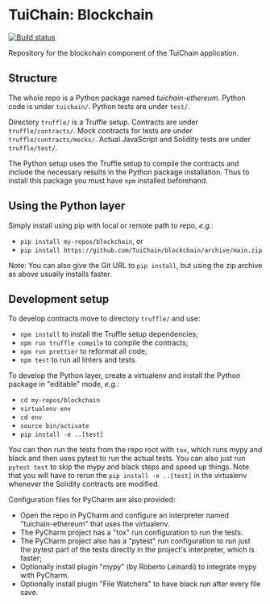 <!-- ----------------------------------------------------------------------- -->

# TuiChain: Blockchain

[![Build status](https://github.com/TuiChain/blockchain/workflows/build/badge.svg?branch=main)](https://github.com/TuiChain/blockchain/actions)

Repository for the blockchain component of the TuiChain application.

## Structure

The whole repo is a Python package named *tuichain-ethereum*.
Python code is under `tuichain/`.
Python tests are under `test/`.

Directory `truffle/` is a Truffle setup.
Contracts are under `truffle/contracts/`.
Mock contracts for tests are under `truffle/contracts/mocks/`.
Actual JavaScript and Solidity tests are under `truffle/test/`.

The Python setup uses the Truffle setup to compile the contracts and include the necessary results in the Python package installation.
Thus to install this package you must have `npm` installed beforehand.

## Using the Python layer

Simply install using pip with local or remote path to repo, *e.g.*:

- `pip install my-repos/blockchain`, or
- `pip install https://github.com/TuiChain/blockchain/archive/main.zip`

Note: You can also give the Git URL to `pip install`, but using the zip archive as above usually installs faster.

## Development setup

To develop contracts move to directory `truffle/` and use:

- `npm install` to install the Truffle setup dependencies;
- `npm run truffle compile` to compile the contracts;
- `npm run prettier` to reformat all code;
- `npm test` to run all linters and tests.

To develop the Python layer, create a virtualenv and install the Python package in "editable" mode, *e.g.*:

- `cd my-repos/blockchain`
- `virtualenv env`
- `cd env`
- `source bin/activate`
- `pip install -e ..[test]`

You can then run the tests from the repo root with `tox`, which runs mypy and black and then uses pytest to run the actual tests. You can also just run `pytest test` to skip the mypy and black steps and speed up things. Note that you will have to rerun the `pip install -e ..[test]` in the virtualenv whenever the Solidity contracts are modified.

Configuration files for PyCharm are also provided:

- Open the repo in PyCharm and configure an interpreter named "tuichain-ethereum" that uses the virtualenv.
- The PyCharm project has a "tox" run configuration to run the tests.
- The PyCharm project also has a "pytest" run configuration to run just the pytest part of the tests directly in the project's interpreter, which is faster;
- Optionally install plugin "mypy" (by Roberto Leinardi) to integrate mypy with PyCharm.
- Optionally install plugin "File Watchers" to have black run after every file save.

<!-- ----------------------------------------------------------------------- -->
